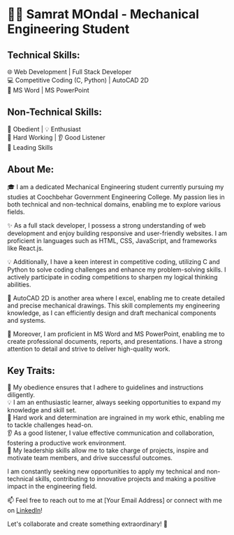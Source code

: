 # **👨‍🎓 Samrat MOndal - Mechanical Engineering Student**
## Technical Skills:
🌐 Web Development | Full Stack Developer \
💻 Competitive Coding (C, Python) | AutoCAD 2D \
📝 MS Word | MS PowerPoint

## Non-Technical Skills:
🙌 Obedient | 💡 Enthusiast \
💪 Hard Working | 👂 Good Listener \
🚀 Leading Skills

## About Me:
🎓 I am a dedicated Mechanical Engineering student currently pursuing my studies at Coochbehar Government Engineering College. My passion lies in both technical and non-technical domains, enabling me to explore various fields.

✨ As a full stack developer, I possess a strong understanding of web development and enjoy building responsive and user-friendly websites. I am proficient in languages such as HTML, CSS, JavaScript, and frameworks like React.js.

💡 Additionally, I have a keen interest in competitive coding, utilizing C and Python to solve coding challenges and enhance my problem-solving skills. I actively participate in coding competitions to sharpen my logical thinking abilities.

📐 AutoCAD 2D is another area where I excel, enabling me to create detailed and precise mechanical drawings. This skill complements my engineering knowledge, as I can efficiently design and draft mechanical components and systems.

📝 Moreover, I am proficient in MS Word and MS PowerPoint, enabling me to create professional documents, reports, and presentations. I have a strong attention to detail and strive to deliver high-quality work.

## Key Traits:
🙌 My obedience ensures that I adhere to guidelines and instructions diligently. \
💡 I am an enthusiastic learner, always seeking opportunities to expand my knowledge and skill set. \
💪 Hard work and determination are ingrained in my work ethic, enabling me to tackle challenges head-on. \
👂 As a good listener, I value effective communication and collaboration, fostering a productive work environment. \
🚀 My leadership skills allow me to take charge of projects, inspire and motivate team members, and drive successful outcomes.

I am constantly seeking new opportunities to apply my technical and non-technical skills, contributing to innovative projects and making a positive impact in the engineering field.

📫 Feel free to reach out to me at [Your Email Address] or connect with me on [LinkedIn](https://www.linkedin.com/in/your-profile)!

Let's collaborate and create something extraordinary! 🚀

<!--
**Samrat0709/Samrat0709** is a ✨ _special_ ✨ repository because its `README.md` (this file) appears on your GitHub profile.

Here are some ideas to get you started:

- 🌱 I’m currently learning ...Machine learning and Front-end development
- 👯 I’m looking to collaborate on ...
- 🤔 I’m looking for help with ...
- 💬 Ask me about ...
- 📫 How to reach me: ...
- 😄 Pronouns: ...
- ⚡ Fun fact: ...
-->
